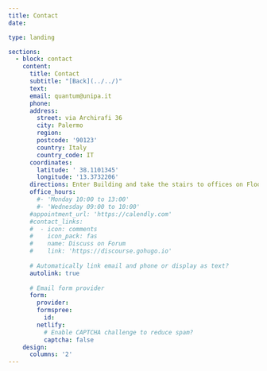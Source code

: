```yaml
---
title: Contact
date: 

type: landing

sections:
  - block: contact
    content:
      title: Contact
      subtitle: "[Back](../../)"
      text: 
      email: quantum@unipa.it
      phone: 
      address:
        street: via Archirafi 36
        city: Palermo
        region: 
        postcode: '90123'
        country: Italy
        country_code: IT
      coordinates:
        latitude: ' 38.1101345'
        longitude: '13.3732206'
      directions: Enter Building and take the stairs to offices on Floor 1
      office_hours:
        #- 'Monday 10:00 to 13:00'
        #- 'Wednesday 09:00 to 10:00'
      #appointment_url: 'https://calendly.com'
      #contact_links:
      #  - icon: comments
      #    icon_pack: fas
      #    name: Discuss on Forum
      #    link: 'https://discourse.gohugo.io'
    
      # Automatically link email and phone or display as text?
      autolink: true
    
      # Email form provider
      form:
        provider: 
        formspree:
          id:
        netlify:
          # Enable CAPTCHA challenge to reduce spam?
          captcha: false
    design:
      columns: '2'
---
```


